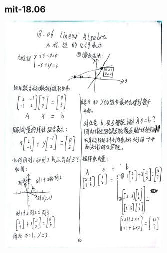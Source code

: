 # mit-18.06
![方程组的线性表示](https://raw.githubusercontent.com/Jayu202/mit-18.06/main/笔记/mit18.06_01_方程组的几何表示.jpg)
